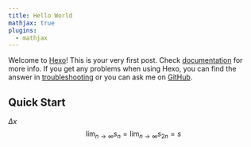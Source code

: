 ```yaml
---
title: Hello World
mathjax: true 
plugins:
  - mathjax
---
```

Welcome to [Hexo](https://hexo.io/)! This is your very first post. Check [documentation](https://hexo.io/docs/) for more info. If you get any problems when using Hexo, you can find the answer in [troubleshooting](https://hexo.io/docs/troubleshooting.html) or you can ask me on [GitHub](https://github.com/hexojs/hexo/issues).

## Quick Start

$\Delta x$
$$
\lim_{n \rightarrow \infty}s_n=\lim_{n \rightarrow \infty}s_{2n}=s
$$
